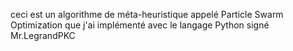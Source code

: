 ceci est un algorithme de méta-heuristique appelé Particle Swarm Optimization que j'ai implémenté avec le langage Python 
signé Mr.LegrandPKC
